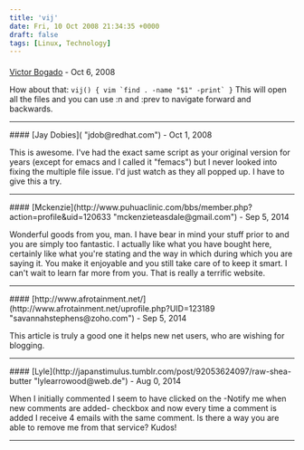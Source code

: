 ```yaml
---
title: 'vij'
date: Fri, 10 Oct 2008 21:34:35 +0000
draft: false
tags: [Linux, Technology]
---
```



#### 
[Victor Bogado]( "victor@bogado.net") - <time datetime="2008-10-11 16:01:38">Oct 6, 2008</time>

How about that: ``vij() { vim `find . -name "$1" -print` }`` This will open all the files and you can use :n and :prev to navigate forward and backwards.
<hr />
#### 
[Jay Dobies]( "jdob@redhat.com") - <time datetime="2008-10-13 08:39:20">Oct 1, 2008</time>

This is awesome. I've had the exact same script as your original version for years (except for emacs and I called it "femacs") but I never looked into fixing the multiple file issue. I'd just watch as they all popped up. I have to give this a try.
<hr />
#### 
[Mckenzie](http://www.puhuaclinic.com/bbs/member.php?action=profile&uid=120633 "mckenzieteasdale@gmail.com") - <time datetime="2014-09-05 06:07:26">Sep 5, 2014</time>

Wonderful goods from you, man. I have bear in mind your stuff prior to and you are simply too fantastic. I actually like what you have bought here, certainly like what you're stating and the way in which during which you are saying it. You make it enjoyable and you still take care of to keep it smart. I can't wait to learn far more from you. That is really a terrific website.
<hr />
#### 
[http://www.afrotainment.net/](http://www.afrotainment.net/uprofile.php?UID=123189 "savannahstephens@zoho.com") - <time datetime="2014-09-05 03:42:47">Sep 5, 2014</time>

This article is truly a good one it helps new net users, who are wishing for blogging.
<hr />
#### 
[Lyle](http://japanstimulus.tumblr.com/post/92053624097/raw-shea-butter "lylearrowood@web.de") - <time datetime="2014-08-31 08:00:16">Aug 0, 2014</time>

When I initially commented I seem to have clicked on the -Notify me when new comments are added- checkbox and now every time a comment is added I receive 4 emails with the same comment. Is there a way you are able to remove me from that service? Kudos!
<hr />
